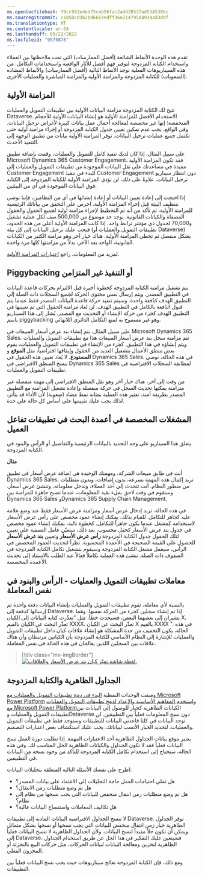 ```yaml
---
ms.openlocfilehash: f9cc982eded75ceb56fac2add28537ad534539bc
ms.sourcegitcommit: c1858cd3b2bd6663edff36e214795d4934ad3ddf
ms.translationtype: HT
ms.contentlocale: ar-SA
ms.lasthandoff: 09/22/2022
ms.locfileid: "9575878"
---
```

تقدم هذه الوحدة الأنماط الشائعة (أفضل الممارسات) التي تمت ملاحظتها بين العملاء واستخدام الكتابة المزدوجة لتوفير فهم أفضل للآثار الواقعية واستخدامات التكامل. من هذه السيناريوهات الفعلية توجد الأنماط التالية (أفضل الممارسات) والأنماط المضادة (الصعوبات) للكتابة المزدوجة والمزامنة الأولية والمزامنة المباشرة والعمليات الأخرى. 

## <a name="initial-sync"></a>المزامنة الأولية
تتيح لك الكتابة المزدوجة مزامنة البيانات الأولية بين تطبيقات التمويل والعمليات Dataverse. الاستخدام الأفضل للمزامنة الأولية هو إنشاء البيانات الأولية للأحجام المنخفضة؛ إنها غير مخصصة لمعالجة أحمال عمل بيانات كبيرة لأغراض ترحيل البيانات. وفي الواقع، يجب عدم تمكين تعيين جدول الكتابة المزدوجة أو إجراء مزامنة أولية حتى تكتمل جميع عمليات ترحيل البيانات. توفر المزامنة الأولية بيانات من تطبيق الوجهة إلى التنفيذ الأحدث.

على سبيل المثال، إذا كان لديك تنفيذ كامل للتمويل والعمليات، وقمت بإضافة تطبيق Microsoft Dynamics 365 Customer Engagement، فقد تكون المزامنة الأولية مفيدة في مساعدتك على نقل البيانات الموجودة من تطبيقات التمويل والعمليات إلى Customer Engagement للبدء في تنفيذ Customer Engagement دون انتظار سيناريو ترحيل البيانات. علاوةً على ذلك، لن تؤدي المزامنة الأولية للكتابة المزدوجة إلى الكتابة فوق البيانات الموجودة في أي من البيئتين.

إذا احتجت إلى إعادة تعيين البيانات أو إعادة إنشائها في أي من النظامين، فإننا نوصي بتنظيف البيئة قبل إجراء المزامنة الأولية. احرص على التحقق من بياناتك الرئيسية للمزامنة الأولية، ثم تأكد من أنه تم التخطيط لإجراء مزامنة أولية لجميع الحقول والحقول المصفاة والكيانات القانونية. يوجد حد موضوع من 500,000 صف لكل عملية تشغيل و70,000 لجدول ذي مؤشر ترابط واحد. إذا كانت المزامنة الأولية أعلى من هذه الحدود، فيجب عليك ترحيل البيانات إلى كل بيئة (تطبيقات التمويل والعمليات أو Dataverse) بشكل منفصل ثم تخطي المزامنة الأولية. هناك خيار آخر وهو مزامنة الكثير من الكيانات القانونية، الواحد بعد الآخر، بدلاً من مزامنتها كلها مرة واحدة. 

لمزيد من المعلومات، راجع [اعتبارات المزامنة الأولية](/dynamics365/fin-ops-core/dev-itpro/data-entities/dual-write/initial-sync-guidance/?azure-portal=true). 

## <a name="piggybacking-or-async-implementation"></a>Piggybacking أو التنفيذ غير المتزامن
يتم تشغيل مزامنة الكتابة المزدوجة كخطوة أخيرة قبل الالتزام بحركات قاعدة البيانات في التطبيق المصدر. ويتم إرسال نفس محتوى الحركة لجميع السجلات ذات الصلة إلى التطبيق الهدف كدُفعة واحدة. وسيتم تنفيذ حركة قاعدة البيانات المصدر فقط عندما يتم قبول الدُفعة بالكامل في التطبيق الهدف. لن تُعاد مزامنة الحقول التي تم تعيينها في التطبيق الهدف كجزء من حركة الإنشاء أو التحديث مع المصدر. يُشار إلى هذا السيناريو باسم piggybacking وهو غير مسموح به لمنع التكامل الدائري اللانهائي. 

على سبيل المثال، يتم إنشاء بند عرض أسعار المبيعات في Microsoft Dynamics 365 Sales. تتم مزامنة سجل بند عرض أسعار المبيعات هذا مع تطبيقات التمويل والعمليات ويتم إنشاؤه في هذا التطبيق. كجزء من الإنشاء في تطبيقات التمويل والعمليات، يقوم بعض منطق الأعمال بتشغيل العديد من الحقول وإيقافها افتراضياً، مثل **الموقع** و **المستودع**. لا يُعاد تعيين هذه الحقول في Dynamics 365 Sales. في هذه الحالة، نوصي بنسخ المنطق الافتراضي في Dynamics 365 Sales لمطابقة السجلات الافتراضية في تطبيقات التمويل والعمليات. 

من وقت إلى آخر، هناك خيار آخر وهو نقل المنطق الافتراضي إلى مهمة منفصلة غير متزامنة يمكنها تحديث السجل في حركة منفصلة وإعادة تشغيل المزامنة مع التطبيق المصدر بطريقة آمنة. تعتبر هذه العملية بمثابة نمط مضاد (صعوبة) لأن الأداء قد يتأثر، لذلك يجب عليك تقييمها على أساس كل حالة على حدة. 

## <a name="custom-triggers-on-lookup-columns-in-customer-engagement-apps"></a>المشغلات المخصصة في أعمدة البحث في تطبيقات تفاعل العميل
يتعلق هذا السيناريو على وجه التحديد بالبيانات الرئيسية والتفاصيل أو الرأس والبنود في الكتابة المزدوجة. 

**مثال**

أنت في طابق مبيعات الشركة، ومهمتك الوحيدة هي إضافة عرض أسعار في تطبيق Dynamics 365 Sales. تريد إكمال هذه المهمة بسرعة، بدون إضافات، وبدون متطلبات من منظور النظام. أنت تتحدث إلى أحد العملاء، وتدخل معلوماته، وتنشئ عرض أسعار. وستقوم في وقت لاحق بملء بقية المعلومات، عندما تصبح جاهزة للمزامنة بين Dynamics 365 Sales وDynamics 365 Supply Chain Management. 

في هذه الحالة، تريد إدخال عرض أسعار ومزامنة عرض الأسعار فقط عند وضع علامة عليه كجاهز للتكامل. للقيام بذلك، يمكنك إنشاء عمود مخصص على رأس عرض الأسعار لاستخدامه كمشغل عندما يكون جاهزاً للتكامل. كخطوة تالية، يمكنك إنشاء عمود مخصص في جدول بند عرض الأسعار كحقل محسوب. بعد ذلك، ستعيّن عامل التصفية على تعيين جدول الكتابة المزدوجة **رأس عرض الأسعار** وتعيين **بند عرض الأسعار‏‎** لتلك الحقول للحصول على القيمة الصحيحة في الأعمدة المحسوبة. نظراً لتحديث العمود المخصص في الرأس، سيعمل مشغل الكتابة المزدوجة وسيقوم بتشغيل تكامل الكتابة المزدوجة في الصفوف ذات الصلة. تنشئ هذه العملية تكاملاً فعالاً عند الطلب بالاستناد إلى تحديث الأعمدة المخصصة. 

## <a name="finance-and-operations-apps-transactions--header-and-lines-in-the-same-transaction"></a>معاملات تطبيقات التمويل والعمليات - الرأس والبنود في نفس المعاملة
بالنسبة لأي معاملة، تقوم تطبيقات التمويل والعمليات بإنشاء البيانات دفعة واحدة ثم إرسالها كدفعة إلى Dataverse. إذا تم إنشاء سجلين كجزء من الحركة نفسها، وهما يشيران إلى بعضهما البعض، فسيحدث خطأ، مثل "تعذّرت كتابة البيانات إلى الكيان X. تعذّر البحث عن الكيان بالقيم XXXX. تعذّر البحث عن الكيان X بالقيم XXXX ". في هذه الحالة، يكون التخفيف من حدة المشكلة هو إنشاء علاقات كيان داخل تطبيقات التمويل والعمليات للإشارة إلى النظام الأساسي للكتابة المزدوجة بأن الكيانين مرتبطان وأن هناك علاقات بين السجلين اللذين يعالجان في هذه الحالة في نفس المعاملة. 
  
> [!div class="mx-imgBorder"]
> [![لقطة شاشة تميّز كيان بند عرض الأسعار والعلاقات.](../media/sales-order-line-entity.png)](../media/sales-order-line-entity.png#lightbox)

## <a name="virtual-tables-and-dual-write"></a>الجداول الظاهرية والكتابة المزدوجة‬
وصفت الوحدات النمطية [البدء في دمج تطبيقات التمويل والعمليات مع Microsoft Power Platform](/training/modules/get-started-integrate-finance-operations-power-platform/?azure-portal=true) و[استخدم المفاهيم الأساسية والإعداد لدمج تطبيقات التمويل والعمليات مع Microsoft Power Platform](/training/modules/key-concepts-integrate-finance-operations-power-platform/?azure-portal=true)الكيانات الظاهرية كخيار للوصول إلى البيانات بين تطبيقات التمويل والعمليات وDataverse دون نسخ المعلومات فعلياً بين التطبيقين. لن توجد البيانات في كلتا قاعدتي البيانات للتطبيقات وستوجد فقط في تطبيقات التمويل والعمليات. لتحديد الخيار الأنسب لبياناتك، يجب عليك استكشاف بعض اعتبارات التصميم. 

يعتبر موقع بيانات الجداول الظاهرية أحد الاعتبارات المهمة. إذا تطلبت دورة العمل نسخ البيانات فعلياً فقد لا تكون الجداول والكيانات الظاهرية الحل المناسب لك. وفي هذه الحالة، ستحتاج إلى استخدام تكامل الكتابة المزدوجة للتأكد من وجود نسخة من البيانات في التطبيقين. 

اطرح على نفسك الأسئلة التالية المتعلقة بتحليلات البيانات: 
- هل تملي احتياجات العمل حاجة التحليلات إلى الاعتماد على بيانات المصدر؟ 
- هل تم وضع متطلبات زمن الانتقال؟ 
- هل تم وضع متطلبات زمن انتقال منخفض للبيانات التي يجب نسخها من نظام إلى نظام؟ 
- هل تكاليف المعاملات واستنساخ البيانات عالية؟

لا تنسخ الجداول الافتراضية البيانات المادية إلى تطبيقات Dataverse. توفر الجداول الظاهرية خيار زمن انتقال منخفض للبيانات التي يجب نسخها أو نسخها بشكل متماثل ويمكن أن تكون حلاً مفيداً لنسخ البيانات. ولأن الجداول الظاهرية لا تنسخ البيانات فعلياً إلى Dataverse، فسيتعين عليك التفكير في هذا الحل عن طريق استخدام الجداول الظاهرية لتخزين ومعالجة البيانات لبيانات الحركات، مثل حركات البيع بالتجزئة أو المخزون الفعلي. 

ومع ذلك، فإن الكتابة المزدوجة تعالج سيناريوهات حيث يجب نسخ البيانات فعلياً بين التطبيقات. 
